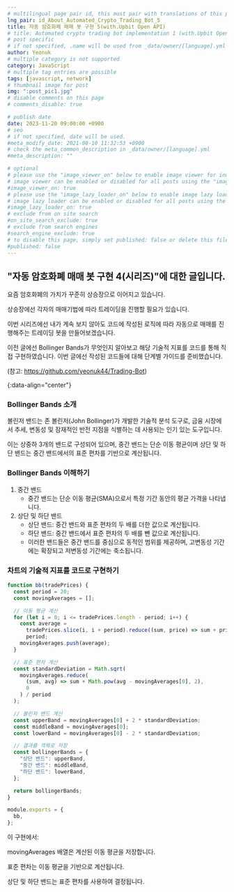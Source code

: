 ```yaml
---
# multilingual page pair id, this must pair with translations of this page. (This name must be unique)
lng_pair: id_About_Automated_Crypto_Trading_Bot_5
title: 자동 암호화폐 매매 봇 구현 5(with.Upbit Open API)
# title: Automated crypto trading bot implementation 1 (with.Upbit Open API)
# post specific
# if not specified, .name will be used from _data/owner/[language].yml
author: Yeonuk
# multiple category is not supported
category: JavaScript
# multiple tag entries are possible
tags: [javascript, network]
# thumbnail image for post
img: ":post_pic1.jpg"
# disable comments on this page
# comments_disable: true

# publish date
date: 2023-11-20 09:00:00 +0900
# seo
# if not specified, date will be used.
#meta_modify_date: 2021-08-10 11:32:53 +0900
# check the meta_common_description in _data/owner/[language].yml
#meta_description: ""

# optional
# please use the "image_viewer_on" below to enable image viewer for individual pages or posts (_posts/ or [language]/_posts folders).
# image viewer can be enabled or disabled for all posts using the "image_viewer_posts: true" setting in _data/conf/main.yml.
#image_viewer_on: true
# please use the "image_lazy_loader_on" below to enable image lazy loader for individual pages or posts (_posts/ or [language]/_posts folders).
# image lazy loader can be enabled or disabled for all posts using the "image_lazy_loader_posts: true" setting in _data/conf/main.yml.
#image_lazy_loader_on: true
# exclude from on site search
#on_site_search_exclude: true
# exclude from search engines
#search_engine_exclude: true
# to disable this page, simply set published: false or delete this file
#published: false
---
```


<!-- outline-start -->

## "자동 암호화폐 매매 봇 구현 4(시리즈)"에 대한 글입니다.

요즘 암호화폐의 가치가 꾸준히 상승장으로 이어지고 있습니다.

상승장에선 각자의 매매기법에 따라 트레이딩을 진행할 필요가 있습니다.

이번 시리즈에선 내가 계속 보지 않아도 코드에 작성된 로직에 따라 자동으로 매매를 진행해주는 트레이딩 봇을 만들어보겠습니다.

이전 글에선 Bollinger Bands가 무엇인지 알아보고 해당 기술적 지표를 코드를 통해 직접 구현하였습니다. 이번 글에선 작성된 코드들에 대해 단계별 가이드를 준비했습니다.

(참고: https://github.com/yeonuk44/Trading-Bot)

{:data-align="center"}

<!-- outline-end -->

### Bollinger Bands 소개

볼린저 밴드는 존 볼린저(John Bollinger)가 개발한 기술적 분석 도구로, 금융 시장에서 추세, 변동성 및 잠재적인 반전 지점을 식별하는 데 사용되는 인기 있는 도구입니다.

이는 상중하 3개의 밴드로 구성되어 있으며, 중간 밴드는 단순 이동 평균이며 상단 및 하단 밴드는 중간 밴드에서의 표준 편차를 기반으로 계산됩니다.

### Bollinger Bands 이해하기

1. 중간 밴드
   - 중간 밴드는 단순 이동 평균(SMA)으로서 특정 기간 동안의 평균 가격을 나타냅니다.
2. 상단 및 하단 밴드
   - 상단 밴드: 중간 밴드와 표준 편차의 두 배를 더한 값으로 계산됩니다.
   - 하단 밴드: 중간 밴드에서 표준 편차의 두 배를 뺀 값으로 계산됩니다.
   - 이러한 밴드들은 중간 밴드를 중심으로 동적인 범위를 제공하며, 고변동성 기간에는 확장되고 저변동성 기간에는 축소됩니다.

### 차트의 기술적 지표를 코드로 구현하기

```javascript
function bb(tradePrices) {
  const period = 20;
  const movingAverages = [];

  // 이동 평균 계산
  for (let i = 0; i <= tradePrices.length - period; i++) {
    const average =
      tradePrices.slice(i, i + period).reduce((sum, price) => sum + price, 0) /
      period;
    movingAverages.push(average);
  }

  // 표준 편차 계산
  const standardDeviation = Math.sqrt(
    movingAverages.reduce(
      (sum, avg) => sum + Math.pow(avg - movingAverages[0], 2),
      0
    ) / period
  );

  // 볼린저 밴드 계산
  const upperBand = movingAverages[0] + 2 * standardDeviation;
  const middleBand = movingAverages[0];
  const lowerBand = movingAverages[0] - 2 * standardDeviation;

  // 결과를 객체로 저장
  const bollingerBands = {
    "상단 밴드": upperBand,
    "중간 밴드": middleBand,
    "하단 밴드": lowerBand,
  };

  return bollingerBands;
}

module.exports = {
  bb,
};
```

이 구현에서:

movingAverages 배열은 계산된 이동 평균을 저장합니다.

표준 편차는 이동 평균을 기반으로 계산됩니다.

상단 및 하단 밴드는 표준 편차를 사용하여 결정됩니다.
